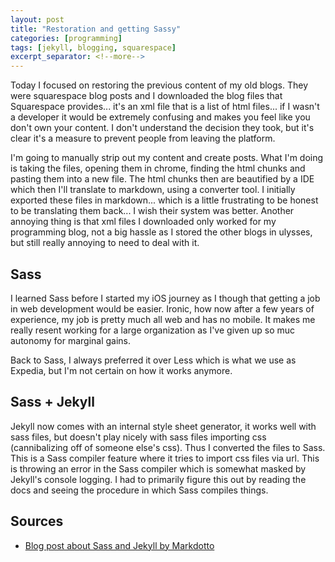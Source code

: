 ```yaml
---
layout: post
title: "Restoration and getting Sassy"
categories: [programming]
tags: [jekyll, blogging, squarespace]
excerpt_separator: <!--more-->
---
```


Today I focused on restoring the previous content of my old blogs. They were squarespace blog posts and I downloaded the blog files that Squarespace provides... it's an xml file that is a list of html files... if I wasn't a developer it would be extremely confusing and makes you feel like you don't own your content. I don't understand the decision they took, but it's clear it's a measure to prevent people from leaving the platform.

<!--more-->

I'm going to manually strip out my content and create posts. What I'm doing is taking the files, opening them in chrome, finding the html chunks and pasting them into a new file. The html chunks then are beautified by a IDE which then I'll translate to markdown, using a converter tool. I initially exported these files in markdown... which is a little frustrating to be honest to be translating them back... I wish their system was better. Another annoying thing is that xml files I downloaded only worked for my programming blog, not a big hassle as I stored the other blogs in ulysses, but still really annoying to need to deal with it.

## Sass

I learned Sass before I started my iOS journey as I though that getting a job in web development would be easier. Ironic, how now after a few years of experience, my job is pretty much all web and has no mobile. It makes me really resent working for a large organization as I've given up so muc autonomy for marginal gains.

Back to Sass, I always preferred it over Less which is what we use as Expedia, but I'm not certain on how it works anymore.

## Sass + Jekyll

Jekyll now comes with an internal style sheet generator, it works well with sass files, but doesn't play nicely with sass files importing css (cannibalizing off of someone else's css). Thus I converted the files to Sass. This is a Sass compiler feature where it tries to import css files via url. This is throwing an error in the Sass compiler which is somewhat masked by Jekyll's console logging. I had to primarily figure this out by reading the docs and seeing the procedure in which Sass compiles things.


## Sources

- [Blog post about Sass and Jekyll by Markdotto](https://markdotto.com/2014/09/25/sass-and-jekyll/)